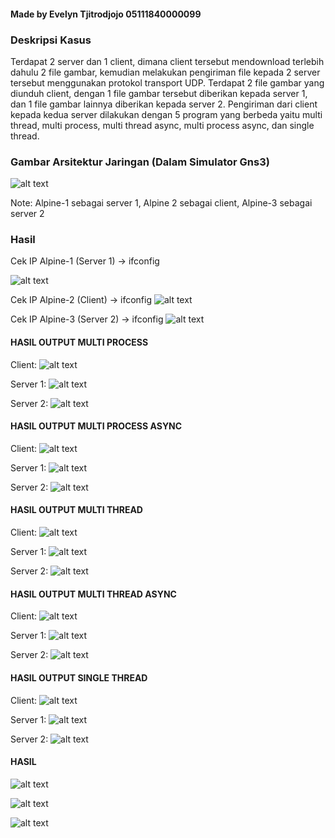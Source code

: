 #### Made by Evelyn Tjitrodjojo 05111840000099

### Deskripsi Kasus

Terdapat 2 server dan 1 client, dimana client tersebut mendownload terlebih dahulu 2 file gambar, kemudian melakukan pengiriman file kepada 2 server tersebut menggunakan protokol transport UDP. Terdapat 2 file gambar yang diunduh client, dengan 1 file gambar tersebut diberikan kepada server 1, dan 1 file gambar lainnya diberikan kepada server 2. Pengiriman dari client kepada kedua server dilakukan dengan 5 program yang berbeda yaitu multi thread, multi process, multi thread async, multi process async, dan single thread.

### Gambar Arsitektur Jaringan (Dalam Simulator Gns3)

![alt text](https://github.com/marsellaeve/Pemrograman_Jaringan_D/blob/master/progjar3/Tugas3/tugas3_screenshot/arsitektur_gns3.PNG)

Note: Alpine-1 sebagai server 1, Alpine 2 sebagai client, Alpine-3 sebagai server 2

### Hasil

Cek IP Alpine-1 (Server 1) -> ifconfig

![alt text](https://github.com/marsellaeve/Pemrograman_Jaringan_D/blob/master/progjar3/Tugas3/tugas3_screenshot/alpine1_ipserver1.PNG)

Cek IP Alpine-2 (Client) -> ifconfig
![alt text](https://github.com/marsellaeve/Pemrograman_Jaringan_D/blob/master/progjar3/Tugas3/tugas3_screenshot/alpine2_ipclient.PNG)

Cek IP Alpine-3 (Server 2) -> ifconfig
![alt text](https://github.com/marsellaeve/Pemrograman_Jaringan_D/blob/master/progjar3/Tugas3/tugas3_screenshot/alpine1_ipserver2.PNG)

#### HASIL OUTPUT MULTI PROCESS

Client:
![alt text](https://github.com/marsellaeve/Pemrograman_Jaringan_D/blob/master/progjar3/Tugas3/tugas3_screenshot/multiprocess_client.PNG)

Server 1:
![alt text](https://github.com/marsellaeve/Pemrograman_Jaringan_D/blob/master/progjar3/Tugas3/tugas3_screenshot/server1_multiprocess.PNG)

Server 2:
![alt text](https://github.com/marsellaeve/Pemrograman_Jaringan_D/blob/master/progjar3/Tugas3/tugas3_screenshot/server2_multiprocess.PNG)

#### HASIL OUTPUT MULTI PROCESS ASYNC

Client:
![alt text](https://github.com/marsellaeve/Pemrograman_Jaringan_D/blob/master/progjar3/Tugas3/tugas3_screenshot/multiprocessasync_client.PNG)

Server 1:
![alt text](https://github.com/marsellaeve/Pemrograman_Jaringan_D/blob/master/progjar3/Tugas3/tugas3_screenshot/server1_multiprocessasync.PNG)

Server 2:
![alt text](https://github.com/marsellaeve/Pemrograman_Jaringan_D/blob/master/progjar3/Tugas3/tugas3_screenshot/server2_multiprocessasync.PNG)

#### HASIL OUTPUT MULTI THREAD

Client:
![alt text](https://github.com/marsellaeve/Pemrograman_Jaringan_D/blob/master/progjar3/Tugas3/tugas3_screenshot/multithread_client.PNG)

Server 1:
![alt text](https://github.com/marsellaeve/Pemrograman_Jaringan_D/blob/master/progjar3/Tugas3/tugas3_screenshot/server1_multithread.PNG)

Server 2:
![alt text](https://github.com/marsellaeve/Pemrograman_Jaringan_D/blob/master/progjar3/Tugas3/tugas3_screenshot/server2_multithread.PNG)

#### HASIL OUTPUT MULTI THREAD ASYNC

Client:
![alt text](https://github.com/marsellaeve/Pemrograman_Jaringan_D/blob/master/progjar3/Tugas3/tugas3_screenshot/multithreadasync_client.PNG)

Server 1:
![alt text](https://github.com/marsellaeve/Pemrograman_Jaringan_D/blob/master/progjar3/Tugas3/tugas3_screenshot/server1_multithreadasync.PNG)

Server 2:
![alt text](https://github.com/marsellaeve/Pemrograman_Jaringan_D/blob/master/progjar3/Tugas3/tugas3_screenshot/server2_multithreadasync.PNG)

#### HASIL OUTPUT SINGLE THREAD

Client:
![alt text](https://github.com/marsellaeve/Pemrograman_Jaringan_D/blob/master/progjar3/Tugas3/tugas3_screenshot/singlethread_client.PNG)

Server 1:
![alt text](https://github.com/marsellaeve/Pemrograman_Jaringan_D/blob/master/progjar3/Tugas3/tugas3_screenshot/server1_singlethread.PNG)

Server 2:
![alt text](https://github.com/marsellaeve/Pemrograman_Jaringan_D/blob/master/progjar3/Tugas3/tugas3_screenshot/server2_singlethread.PNG)

#### HASIL

![alt text](https://github.com/marsellaeve/Pemrograman_Jaringan_D/blob/master/progjar3/Tugas3/tugas3_screenshot/list_client.PNG)

![alt text](https://github.com/marsellaeve/Pemrograman_Jaringan_D/blob/master/progjar3/Tugas3/tugas3_screenshot/list_server1.PNG)

![alt text](https://github.com/marsellaeve/Pemrograman_Jaringan_D/blob/master/progjar3/Tugas3/tugas3_screenshot/list_server2.PNG)
